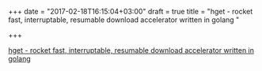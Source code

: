 +++
date = "2017-02-18T16:15:04+03:00"
draft = true
title = "hget - rocket fast, interruptable, resumable download accelerator written in golang "

+++

<p><a href="https://t.co/KiPZFCDYCC">hget - rocket fast, interruptable, resumable download accelerator written in golang </a></p>
